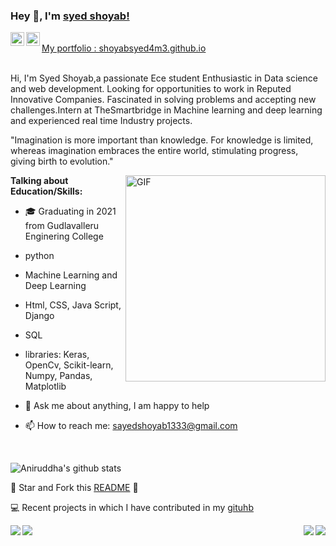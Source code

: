 ### Hey 👋, I'm [syed shoyab!](https://github.com/aniruddhachoudhury)


<a href="https://www.linkedin.com/in/syedshoyab/">
  <img align="left" alt="Aniruddha's LinkdeIN" width="22px" src="https://cdn.jsdelivr.net/npm/simple-icons@v3/icons/linkedin.svg" />
</a>
<a href="https://www.instagram.com/shoyab_ss/">
  <img align="left" alt="Aniruddha's Instagram" width="22px" src="https://cdn.jsdelivr.net/npm/simple-icons@v3/icons/instagram.svg" />
</a>
<br />
 <a href="shoyabsyed4m3.github.io"> My portfolio : shoyabsyed4m3.github.io </a> 
<br />
<br />

Hi, I'm Syed Shoyab,a passionate Ece student Enthusiastic in Data science and web development. Looking for opportunities to work in Reputed Innovative Companies. Fascinated in solving problems and accepting new challenges.Intern at TheSmartbridge in Machine learning and deep learning and experienced real time Industry projects.


"Imagination is more important than knowledge. For knowledge is limited, whereas imagination embraces the entire world, stimulating progress, giving birth to evolution." 

  <img align="right" height="330px" width= "320px" alt="GIF" src="https://media.giphy.com/media/CVtNe84hhYF9u/giphy.gif" />


**Talking about Education/Skills:**

- 🎓 Graduating in 2021 from Gudlavalleru Enginering College
-  python 
-  Machine Learning and Deep Learning
-  Html, CSS, Java Script, Django
-  SQL
-  libraries: Keras, OpenCv, Scikit-learn, Numpy, Pandas, Matplotlib

- 💬 Ask me about anything, I am happy to help
- 📫 How to reach me: sayedshoyab1333@gmail.com

&nbsp;


![Aniruddha's github stats](https://github-readme-stats.vercel.app/api?username=shoyabsyed4m3&show_icons=true&hide_border=true)

:pushpin: Star and Fork this [README](https://github.com/aniruddhachoudhury/aniruddhachoudhury) :pencil:

💻 Recent projects in which I have contributed in my [gituhb](https://github.com/Shoyabsyed4m3/)


<a href="https://github.com/Shoyabsyed4m3/FaceMask-Detection">
  <img align="left" src="https://github-readme-stats.vercel.app/api/pin/?username=shoyabsyed4m3&repo=FaceMask-Detection" />
</a>

<a href="https://github.com/Shoyabsyed4m3/Sentiment-Analysis-Youtube-comments">
  <img align="right" src="https://github-readme-stats.vercel.app/api/pin/?username=shoyabsyed4m3&repo=Sentiment-Analysis-Youtube-comments" />
</a>

<a href="https://github.com/Shoyabsyed4m3/Student_performance_prediction-internship-project">
  <img align="left" src="https://github-readme-stats.vercel.app/api/pin/?username=shoyabsyed4m3&repo=Student_performance_prediction-internship-project" />
</a>

<a href="https://github.com/Shoyabsyed4m3/Machinelearning-coursera-IBM">
  <img align="right" src="https://github-readme-stats.vercel.app/api/pin/?username=shoyabsyed4m3&repo=Machinelearning-coursera-IBM" />
</a>


